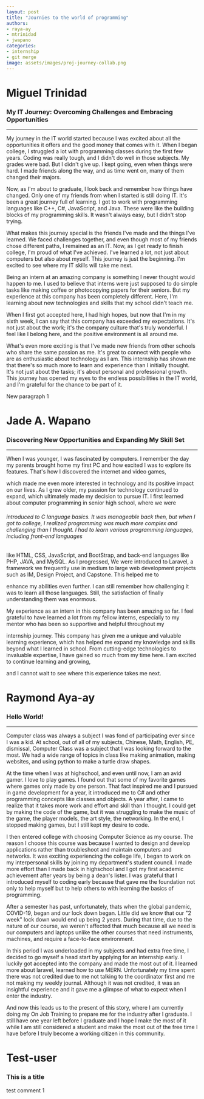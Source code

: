 ```yaml
---
layout: post
title: "Journies to the world of programming"
authors: 
- raya-ay
- mtrinidad
- jwapano
categories: 
- internship
- git merge
image: assets/images/proj-journey-collab.png
---
```


# Miguel Trinidad
### My IT Journey: Overcoming Challenges and Embracing Opportunities
---
My journey in the IT world started because I was excited about all the opportunities it offers and the good money that comes with it. When I began college, I struggled a lot with programming classes during the first few years. Coding was really tough, and I didn't do well in those subjects. My grades were bad. But I didn't give up. I kept going, even when things were hard. I made friends along the way, and as time went on, many of them changed their majors.

Now, as I'm about to graduate, I look back and remember how things have changed. Only one of my friends from when I started is still doing IT. It's been a great journey full of learning. I got to work with programming languages like C++, C#, JavaScript, and Java. These were like the building blocks of my programming skills. It wasn't always easy, but I didn't stop trying.

What makes this journey special is the friends I've made and the things I've learned. We faced challenges together, and even though most of my friends chose different paths, I remained as an IT. Now, as I get ready to finish college, I'm proud of what I've achieved. I've learned a lot, not just about computers but also about myself. This journey is just the beginning. I'm excited to see where my IT skills will take me next.

Being an intern at an amazing company is something I never thought would happen to me. I used to believe that interns were just supposed to do simple tasks like making coffee or photocopying papers for their seniors. But my experience at this company has been completely different. Here, I'm learning about new technologies and skills that my school didn't teach me.

When I first got accepted here, I had high hopes, but now that I'm in my sixth week, I can say that this company has exceeded my expectations. It's not just about the work; it's the company culture that's truly wonderful. I feel like I belong here, and the positive environment is all around me.

What's even more exciting is that I've made new friends from other schools who share the same passion as me. It's great to connect with people who are as enthusiastic about technology as I am. This internship has shown me that there's so much more to learn and experience than I initially thought. It's not just about the tasks; it's about personal and professional growth. This journey has opened my eyes to the endless possibilities in the IT world, and I'm grateful for the chance to be part of it.


New paragraph 1

# Jade A. Wapano
### Discovering New Opportunities and Expanding My Skill Set
---
When I was younger, I was fascinated by computers. I remember the day my parents brought home my first PC and how excited I was to explore its features. That's how I discovered the internet and video games, 


which made me even more interested in technology and its positive impact on our lives. As I grew older, my passion for technology continued to expand, which ultimately made my decision to pursue IT. I first learned about computer programming in senior high school, where we were 


###### introduced to C language basics. It was manageable back then, but when I got to college, I realized programming was much more complex and challenging than I thought. I had to learn various programming languages, including front-end languages 



like HTML, CSS, JavaScript, and BootStrap, and back-end languages like PHP, JAVA, and MySQL. As I progressed, We were introduced to Laravel, a framework we frequently use in medium to large web development projects such as IM, Design Project, and Capstone. This helped me to 

enhance my abilities even further. I can still remember how challenging it was to learn all those languages. Still, the satisfaction of finally understanding them was enormous. 

My experience as an intern in this company has been amazing so far. I feel grateful to have learned a lot from my fellow interns, especially to my mentor who has been so supportive and helpful throughout my 

internship journey. This company has given me a unique and valuable learning experience, which has helped me expand my knowledge and skills beyond what I learned in school. From cutting-edge technologies to invaluable expertise, I have gained so much from my time here. I am excited to continue learning and growing, 

and I cannot wait to see where this experience takes me next.

# Raymond Aya-ay
### Hello World!
---
Computer class was always a subject I was fond of participating ever since I was a kid. At school, out of all of my subjects, Chinese, Math, English, PE, dismissal, Computer Class was a subject that I was looking forward to the most. We had a wide range of topics in class like making animation, making websites, and using python to make a turtle draw shapes.

At the time when I was at highschool, and even until now, I am an avid gamer. I love to play games. I found out that some of my favorite games where games only made by one person. That fact inspired me and I pursued in game development for a year, it introduced me to C# and other programming concepts like classes and objects. A year after, I came to realize that it takes more work and effort and skill than I thought. I could get by making the code of the game, but it was struggling to make the music of the game, the player models, the art style, the networking. In the end, I stopped making games, but I still kept my desire to code.

I then entered college with choosing Computer Science as my course. The reason I choose this course was because I wanted to design and develop applications rather than troubleshoot and maintain computers and networks. It was exciting experiencing the college life, I began to work on my interpersonal skills by joining my department's student council. I made more effort than I made back in highschool and I got my first academic achievement after years by being a dean's lister. I was grateful that I introduced myself to coding early because that gave me the foundation not only to help myself but to help others to with learning the basics of programming. 

After a semester has past, unfortunately, thats when the global pandemic, COVID-19, began and our lock down began. Little did we know that our "2 week" lock down would end up being 2 years. During that time, due to the nature of our course, we weren't affected that much because all we need is our computers and laptops unlike the other courses that need instruments, machines, and require a face-to-face environment. 

In this period I was underloaded in my subjects and had extra free time, I decided to go myself a head start by applying for an internship early. I luckily got accepted into the company and made the most out of it. I learned more about laravel, learned how to use MERN. Unfortunately my time spent there was not credited due to me not talking to the coordinator first and me not making my weekly journal. Although it was not credited, it was an insightful experience and it gave me a glimpse of what to expect when I enter the industry.

And now this leads us to the present of this story, where I am currently doing my On Job Training to prepare me for the industry after I graduate. I still have one year left before I graduate and I hope I make the most of it while I am still considered a student and make the most out of the free time I have before I truly become a working citizen in this community.



# Test-user
### This is a title

test comment 1